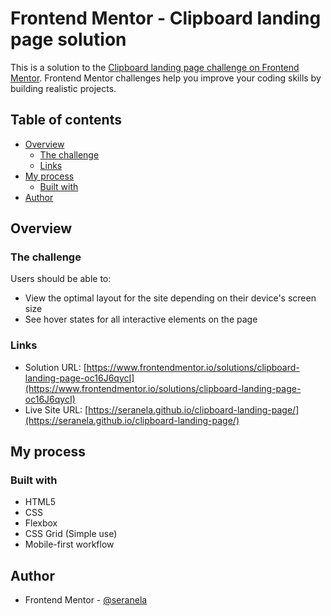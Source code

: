 # Frontend Mentor - Clipboard landing page solution

This is a solution to the [Clipboard landing page challenge on Frontend Mentor](https://www.frontendmentor.io/challenges/clipboard-landing-page-5cc9bccd6c4c91111378ecb9). Frontend Mentor challenges help you improve your coding skills by building realistic projects. 

## Table of contents

- [Overview](#overview)
  - [The challenge](#the-challenge)
  - [Links](#links)
- [My process](#my-process)
  - [Built with](#built-with)
- [Author](#author)

## Overview

### The challenge

Users should be able to:

- View the optimal layout for the site depending on their device's screen size
- See hover states for all interactive elements on the page

### Links

- Solution URL: [https://www.frontendmentor.io/solutions/clipboard-landing-page-oc16J6qycI](https://www.frontendmentor.io/solutions/clipboard-landing-page-oc16J6qycI)
- Live Site URL: [https://seranela.github.io/clipboard-landing-page/](https://seranela.github.io/clipboard-landing-page/)

## My process

### Built with

- HTML5
- CSS
- Flexbox
- CSS Grid (Simple use)
- Mobile-first workflow

## Author

- Frontend Mentor - [@seranela](https://www.frontendmentor.io/profile/seranela)